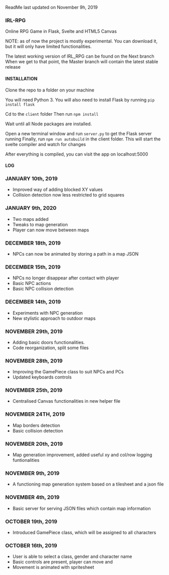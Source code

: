 ReadMe last updated on November 9h, 2019

### IRL-RPG

Online RPG Game in Flask, Svelte and HTML5 Canvas

NOTE: as of now the project is mostly experimental. You can download it, but it will only have limited functionalities.

The latest working version of IRL_RPG can be found on the Next branch
When we get to that point, the Master branch will contain the latest stable release

#### INSTALLATION

Clone the repo to a folder on your machine

You will need Python 3. You will also need to install Flask by running ```pip install flask```

Cd to the ```client``` folder
Then run ```npm install```

Wait until all Node packages are installed.

Open a new terminal window and run ```server.py``` to get the Flask server running
Finally, run ```npm run autobuild``` in the client folder. This will start the svelte compiler and watch for changes

After everything is compiled, you can visit the app on localhost:5000

#### LOG

### JANUARY 10th, 2019
* Improved way of adding blocked XY values
* Collision detection now less restricted to grid squares

### JANUARY 9th, 2020
* Two maps added
* Tweaks to map generation
* Player can now move between maps

### DECEMBER 18th, 2019
* NPCs can now be animated by storing a path in a map JSON

### DECEMBER 15th, 2019
* NPCs no longer disappear after contact with player
* Basic NPC actions
* Basic NPC collision detection

### DECEMBER 14th, 2019
* Experiments with NPC generation
* New stylistic approach to outdoor maps

### NOVEMBER 29th, 2019
* Adding basic doors functionalities. 
* Code reorganization, split some files

### NOVEMBER 28th, 2019
* Improving the GamePiece class to suit NPCs and PCs
* Updated keyboards controls

### NOVEMBER 25th, 2019
* Centralised Canvas functionalities in new helper file

### NOVEMBER 24TH, 2019
* Map borders detection
* Basic collision detection

### NOVEMBER 20th, 2019
* Map generation improvement, added useful xy and col/row logging funtionalities

### NOVEMBER 9th, 2019
* A functioning map generation system based on a tilesheet and a json file

### NOVEMBER 4th, 2019
* Basic server for serving JSON files which contain map information

### OCTOBER 19th, 2019
* Introduced GamePiece class, which will be assigned to all characters

### OCTOBER 16th, 2019
* User is able to select a class, gender and character name
* Basic controls are present, player can move and 
* Movement is animated with spritesheet
